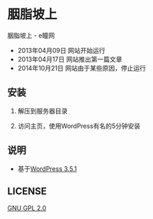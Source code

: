 # 胭脂坡上

胭脂坡上 - e瞳网

* 2013年04月09日 网站开始运行
* 2013年04月17日 网站推出第一篇文章
* 2014年10月21日 网站由于某些原因，停止运行

## 安装

1. 解压到服务器目录

2. 访问主页，使用WordPress有名的5分钟安装

## 说明

* 基于[WordPress 3.5.1](https://codex.wordpress.org/Version_3.5.1)

## LICENSE

[GNU GPL 2.0](www.gnu.org/licenses/gpl-2.0.html)
